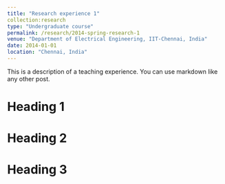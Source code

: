 ```yaml
---
title: "Research experience 1"
collection:research
type: "Undergraduate course"
permalink: /research/2014-spring-research-1
venue: "Department of Electrical Engineering, IIT-Chennai, India"
date: 2014-01-01
location: "Chennai, India"
---
```


This is a description of a teaching experience. You can use markdown like any other post.

Heading 1
======

Heading 2
======

Heading 3
======
